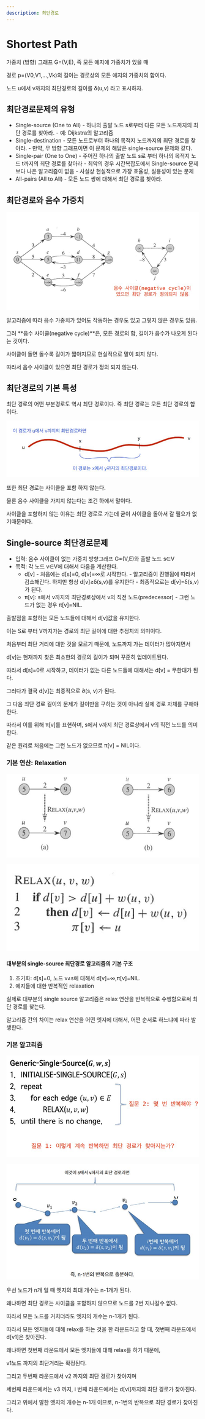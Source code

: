 ```yaml
---
description: 최단경로
---
```


# Shortest Path

가중치 \(방향\) 그래프 G=\(V,E\), 즉 모든 에지에 가중치가 있을 때 

경로 p=\(V0,V1,...,Vk\)의 길이는 경로상의 모든 에지의 가중치의 합이다. 

노드 u에서 v까지의 최단경로의 길이를 δ\(u,v\) 라고 표시하자.

## 최단경로문제의 유형

* Single-source \(One to All\) - 하나의 출발 노드 s로부터 다른 모든 노드까지의 최단 경로를 찾아라. - 예: Dijkstra의 알고리즘 
* Single-destination - 모든 노드로부터 하나의 목적지 노드까지의 최단 경로를 찾아라.  - 만약, 무 방향 그래프이면 이 문제의 해답은 single-source 문제와 같다.
*  Single-pair \(One to One\)  - 주어진 하나의 출발 노드 s로 부터 하나의 목적지 노드 t까지의 최단 경로를 찾아라 - 최악의 경우 시간복잡도에서 Single-source 문제보다 나은 알고리즘이 없음  - 사실상 현실적으로 가장 효율성, 실용성이 있는 문제
* All-pairs \(All to All\) - 모든 노드 쌍에 대해서 최단 경로를 찾아라.

## 최단경로와 음수 가중치

![](../../../.gitbook/assets/shortestpathminus.jpg)

알고리즘에 따라 음수 가중치가 있어도 작동하는 경우도 있고 그렇지 않은 경우도 있음.

그러 **음수 사이클\(negative cycle\)**은, 모든 경로의 합, 길이가 음수가 나오게 된다는 것이다.

사이클이 돌면 돌수록 길이가 짧아지므로 현실적으로 말이 되지 않다.

따라서 음수 사이클이 있으면 최단 경로가 정의 되지 않는다.

## 최단경로의 기본 특성

최단 경로의 어떤 부분경로도 역시 최단 경로이다. 즉 최단 경로는 모든 최단 경로의 합이다.

![](../../../.gitbook/assets/shortestpath_in_shortestpath.jpg)

또한 최단 경로는 사이클을 포함 하지 않는다.

물론 음수 사이클을 가지지 않는다는 조건 하에서 말이다.

사이클을 포함하지 않는 이유는 최단 경로로 가는데 굳이 사이클을 돌아서 갈 필요가 없기때문이다.

## Single-source 최단경로문제

* 입력: 음수 사이클이 없는 가중치 방향그래프 G=\(V,E\)와 출발 노드 s∈V 
* 목적: 각 노드 v∈V에 대해서 다음을 계산한다. 
  * d\[v\]  - 처음에는 d\[s\]=0, d\[v\]=∞로 시작한다.  - 알고리즘이 진행됨에 따라서 감소해간다. 하지만 항상 d\[v\]≥δ\(s,v\)를 유지한다 - 최종적으로는 d\[v\]=δ\(s,v\)가 된다. 
  * π\[v\]: s에서 v까지의 최단경로상에서 v의 직전 노드\(predecessor\)  - 그런 노드가 없는 경우 π\[v\]=NIL.

출발점을 포함하는 모든 노드들에 대해서 d\[v\]값을 유지한다.

이는 S로 부터 V까지가는 경로의 최단 길이에 대한 추정치의 의미이다.

처음부터 최단 거리에 대한 것을 모르기 때문에, 노드까지 가는 데이터가 많아지면서

d\[v\]는 현재까지 찾은 최소한의 경로의 길이가 되며 꾸준히 업데이트된다. 

따라서 d\[s\]=0로 시작하고, 데이터가 없는 다른 노드들에 대해서는 d\[v\] = 무한대가 된다.

그러다가 결국 d\[v\]는 최종적으로 ∂\(s, v\)가 된다.

그 다음 최단 경로 길이의 문제가 길이만을 구하는 것이 아니라 실제 경로 자체를 구해야한다.

따라서 이를 위해 π\[v\]를 표현하며, s에서 v까지 최단 경로상에서 v의 직전 노드를 의미한다.

같은 원리로 처음에는 그런 노드가 없으므로 π\[v\] = NIL이다. 

### 기본 연산: Relaxation

![\(&#xC67C;&#xCABD;\) &#xB354; &#xC9E7;&#xC740; &#xACBD;&#xB85C;&#xB97C; &#xCC3E;&#xC544;&#xC11C; &#xC5C5;&#xB370;&#xC774;&#xD2B8;&#xD568;/\(&#xC624;&#xB978;&#xCABD;\) &#xC0C8;&#xB85C; &#xCC3E;&#xC740; &#xACBD;&#xB85C;&#xAC00; &#xB354; &#xAE38;&#xC5B4;&#xC11C; &#xC5C5;&#xB370;&#xC774;&#xD2B8;&#xD558;&#xC9C0; &#xC54A;&#xC74C;](../../../.gitbook/assets/relaxtion_ex.jpg)

![](../../../.gitbook/assets/relaxtion_algorithm.jpg)

#### 대부분의 single-source 최단경로 알고리즘의 기본 구조 

1. 초기화: d\[s\]=0, 노드 v≠s에 대해서 d\[v\]=∞,π\[v\]=NIL.   
2. 에지들에 대한 반복적인 relaxation

실제로 대부분의 single source 알고리즘은 relax 연산을 반복적으로 수행함으로써 최단 경로를 찾는다.

알고리즘 간의 차이는 relax 연산을 어떤 엣지에 대해서, 어떤 순서로 하느냐에 따라 발생한다.

### 기본 알고리즘

![](../../../.gitbook/assets/generic-single-source.jpg)

![](../../../.gitbook/assets/generic-single-source2.jpg)

우선 노드가 n개 일 때 엣지의 최대 개수는 n-1개가 된다.

왜냐하면 최단 경로는 사이클을 포함하지 않으므로 노드를 2번 지나갈수 없다.

따라서 모든 노드를 거치더라도 엣지의 개수는 n-1개가 된다.

따라서 모든 엣지들에 대해 relax를 하는 것을 한 라운드라고 할 때, 첫번째 라운드에서 d\[v1\]은 찾아진다.

왜냐하면 첫번째 라운드에서 모든 엣지들에 대해 relax를 하기 때문에, 

v1노드 까지의 최단거리는 확정된다. 

그리고 두번째 라운드에서 v2 까지의 최단 경로가 찾아지며

세번째 라운드에서는 v3 까지, i 번째 라운드에서는 d\[vi\]까지의 최단 경로가 찾아진다.

그리고 위에서 말한 엣지의 개수는 n-1개 이므로, n-1번의 반복으로 최단 경로가 찾아진다.



